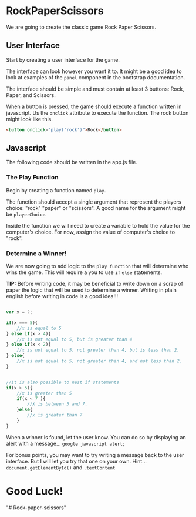 RockPaperScissors
=================
We are going to create the classic game Rock Paper Scissors.

User Interface
--------------
Start by creating a user interface for the game.  

The interface can look however you want it to. It might be a good idea
to look at examples of the `panel` component in the bootstrap documentation.

The interface should be simple and must contain at least 3 buttons: Rock, Paper, and Scissors.

When a button is pressed, the game should execute a function written in javascript.
Us the `onclick` attribute to execute the function. The rock button might look like this.
```html
<button onclick="play('rock')">Rock</button>
```

Javascript
-----------
The following code should be written in the app.js file.

### The Play Function
Begin by creating a function named `play`.

The function should accept a single argument that represent the players choice: "rock" "paper" or "scissors".
A good name for the argument might be `playerChoice`.

Inside the function we will need to create a variable to hold the value for the computer's choice.
For now, assign the value of computer's choice to "rock".

### Determine a Winner!
We are now going to add logic to the `play function` that will determine who wins the game. 
This will require a you to use `if` `else` statements.

 **TIP:** Before writing code, it may be beneficial to write down on a scrap of paper the logic that will be used 
 to determine a winner. Writing in plain english before writing in code is a good idea!!!

```javascript

var x = ?;

if(x === 5){
	//x is equal to 5
} else if(x > 4){
	//x is not equal to 5, but is greater than 4
} else if(x < 2){
	//x is not equal to 5, not greater than 4, but is less than 2.
} else{
	//x is not equal to 5, not greater than 4, and not less than 2.
}


//it is also possible to nest if statements
if(x > 5){
	//x is greater than 5
	if(x < 7 ){
		//X is between 5 and 7.
	}else{
		//x is greater than 7
	}
}
```

When a winner is found, let the user know. You can do so by displaying an alert with a message...
`google javascript alert`;

For bonus points, you may want to try writing a message back to the user interface. But I will let you
try that one on your own. Hint... `document.getElementById()` and `.textContent`


# Good Luck! 
"# Rock-paper-scissors" 
